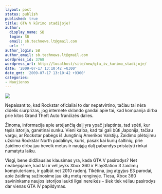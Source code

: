 ```yaml
---
layout: post
status: publish
published: true
title: GTA V kūrimo stadijoje?
author:
  display_name: SB
  login: SB
  email: sb.technews.lt@gmail.com
  url: ''
author_login: SB
author_email: sb.technews.lt@gmail.com
wordpress_id: 3768
wordpress_url: http://localhost/site/new/gta_iv_kurimo_stadijoje/
date: '2009-07-17 13:10:42 +0300'
date_gmt: '2009-07-17 13:10:42 +0300'
categories:
- Naujienos
---
```

<div class="imgright"><img src="http://tbn0.google.com/images?q=tbn:2NzokTh1o_aqzM:http://m.blog.hu/ga/gameplays/image/v.gif"  /></div>
<p>Nepaisant to, kad Rockstar oficialiai to dar nepatvirtino, tačiau tai nėra didelis siurprizas, jog internete sklando gandai apie tai, kad kompanija dirba prie kitos Grand Theft Auto frančizės dalies. </p>
<p>Žinoma, informacija apie artėjančią dalį yra ypač įslaptinta, tad spėti, kur tęsis istorija, ganėtinai sunku. Vieni kalba, kad tai gali būti Japonija, tačiau vargu, ar Rockstar pabėgs iš Jungtinių Amerikos Valstijų. Žaidimo plėtojimu užsiima Rockstar North padalinys, kuris, pasak kai kurių šaltinių, prie žaidimo dirba jau beveik metus ir naująją dalį pabandys pristatyti rinkai numatytu laiku.</p>
<p>Visgi, bene didžiausias klausimas yra, kada GTA V pasirodys? Net neabejojame, kad tai ir vėl įvyks Xbox 360 ir PlayStation 3 žaidimų kompiuteriams, ir galbūt net 2010 rudenį. Tikėtina, jog atgyjus E3 parodai, apie žaidimą sužinosime jau kitų metų renginyje. Tiesa, Xbox 360 savininkams naujos istorijos laukti ilgai nereikės – šiek tiek vėliau pasirodys dar vienas GTA IV papildymas.</p>
